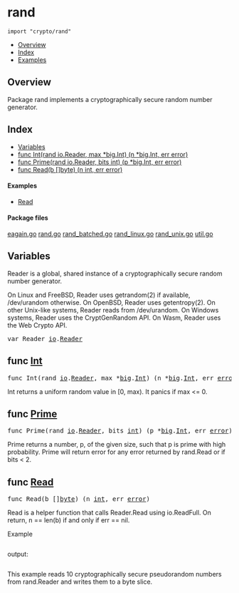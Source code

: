 

# rand
`import "crypto/rand"`

* [Overview](#pkg-overview)
* [Index](#pkg-index)
* [Examples](#pkg-examples)

## <a id="pkg-overview">Overview</a>
Package rand implements a cryptographically secure
random number generator.




## <a id="pkg-index">Index</a>
* [Variables](#pkg-variables)
* [func Int(rand io.Reader, max *big.Int) (n *big.Int, err error)](#Int)
* [func Prime(rand io.Reader, bits int) (p *big.Int, err error)](#Prime)
* [func Read(b []byte) (n int, err error)](#Read)


#### <a id="pkg-examples">Examples</a>
* [Read](#example_Read)


#### <a id="pkg-files">Package files</a>
[eagain.go](https://golang.org/src/crypto/rand/eagain.go) [rand.go](https://golang.org/src/crypto/rand/rand.go) [rand_batched.go](https://golang.org/src/crypto/rand/rand_batched.go) [rand_linux.go](https://golang.org/src/crypto/rand/rand_linux.go) [rand_unix.go](https://golang.org/src/crypto/rand/rand_unix.go) [util.go](https://golang.org/src/crypto/rand/util.go) 




## <a id="pkg-variables">Variables</a>
Reader is a global, shared instance of a cryptographically
secure random number generator.

On Linux and FreeBSD, Reader uses getrandom(2) if available, /dev/urandom otherwise.
On OpenBSD, Reader uses getentropy(2).
On other Unix-like systems, Reader reads from /dev/urandom.
On Windows systems, Reader uses the CryptGenRandom API.
On Wasm, Reader uses the Web Crypto API.


<pre>var <span id="Reader">Reader</span> <a href="/pkg/io/">io</a>.<a href="/pkg/io/#Reader">Reader</a></pre>

## <a id="Int">func</a> [Int](https://golang.org/src/crypto/rand/util.go?s=3070:3132#L96)
<pre>func Int(rand <a href="/pkg/io/">io</a>.<a href="/pkg/io/#Reader">Reader</a>, max *<a href="/pkg/math/big/">big</a>.<a href="/pkg/math/big/#Int">Int</a>) (n *<a href="/pkg/math/big/">big</a>.<a href="/pkg/math/big/#Int">Int</a>, err <a href="/pkg/builtin/#error">error</a>)</pre>
Int returns a uniform random value in [0, max). It panics if max <= 0.



## <a id="Prime">func</a> [Prime](https://golang.org/src/crypto/rand/util.go?s=1125:1185#L21)
<pre>func Prime(rand <a href="/pkg/io/">io</a>.<a href="/pkg/io/#Reader">Reader</a>, bits <a href="/pkg/builtin/#int">int</a>) (p *<a href="/pkg/math/big/">big</a>.<a href="/pkg/math/big/#Int">Int</a>, err <a href="/pkg/builtin/#error">error</a>)</pre>
Prime returns a number, p, of the given size, such that p is prime
with high probability.
Prime will return error for any error returned by rand.Read or if bits < 2.



## <a id="Read">func</a> [Read](https://golang.org/src/crypto/rand/rand.go?s=811:849#L13)
<pre>func Read(b []<a href="/pkg/builtin/#byte">byte</a>) (n <a href="/pkg/builtin/#int">int</a>, err <a href="/pkg/builtin/#error">error</a>)</pre>
Read is a helper function that calls Reader.Read using io.ReadFull.
On return, n == len(b) if and only if err == nil.


<a id="example_Read">Example</a>
```go
```

output:
```txt
```
<p>This example reads 10 cryptographically secure pseudorandom numbers from
rand.Reader and writes them to a byte slice.
</p>





